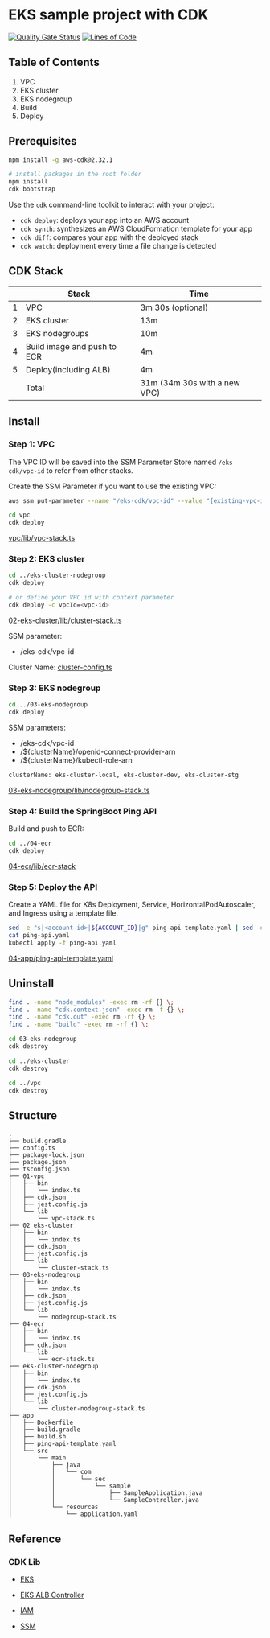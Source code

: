 # EKS sample project with CDK

[![Quality Gate Status](https://sonarcloud.io/api/project_badges/measure?project=ContainerOnAWS_eks-cdk&metric=alert_status)](https://sonarcloud.io/summary/new_code?id=ContainerOnAWS_eks-cdk) [![Lines of Code](https://sonarcloud.io/api/project_badges/measure?project=ContainerOnAWS_eks-cdk&metric=ncloc)](https://sonarcloud.io/summary/new_code?id=ContainerOnAWS_eks-cdk)

## Table of Contents

1. VPC
2. EKS cluster
3. EKS nodegroup
4. Build
5. Deploy

## Prerequisites

```bash
npm install -g aws-cdk@2.32.1

# install packages in the root folder
npm install
cdk bootstrap
```

Use the `cdk` command-line toolkit to interact with your project:

* `cdk deploy`: deploys your app into an AWS account
* `cdk synth`: synthesizes an AWS CloudFormation template for your app
* `cdk diff`: compares your app with the deployed stack
* `cdk watch`: deployment every time a file change is detected

## CDK Stack

|   | Stack                         | Time    |
|---|-------------------------------|---------|
| 1 | VPC                           | 3m 30s (optional) |
| 2 | EKS cluster                   | 13m     |
| 3 | EKS nodegroups                | 10m     |
| 4 | Build image and push to ECR   | 4m      |
| 5 | Deploy(including ALB)         | 4m      |
|   | Total                         | 31m (34m 30s with a new VPC)     |

## Install

### Step 1: VPC

The VPC ID will be saved into the SSM Parameter Store named `/eks-cdk/vpc-id` to refer from other stacks.

Create the SSM Parameter if you want to use the existing VPC:

```bash
aws ssm put-parameter --name "/eks-cdk/vpc-id" --value "{existing-vpc-id}" --type String 
```

```bash
cd vpc
cdk deploy
```

[vpc/lib/vpc-stack.ts](./vpc/lib/vpc-stack.ts)

### Step 2: EKS cluster

```bash
cd ../eks-cluster-nodegroup
cdk deploy 

# or define your VPC id with context parameter
cdk deploy -c vpcId=<vpc-id>
```

[02-eks-cluster/lib/cluster-stack.ts](./02-eks-cluster/lib/cluster-stack.ts)

SSM parameter:

* /eks-cdk/vpc-id

Cluster Name: [cluster-config.ts](./cluster-config.ts)

### Step 3: EKS nodegroup

```bash
cd ../03-eks-nodegroup
cdk deploy 
```

SSM parameters:

* /eks-cdk/vpc-id
* /${clusterName}/openid-connect-provider-arn
* /${clusterName}/kubectl-role-arn

```bash
clusterName: eks-cluster-local, eks-cluster-dev, eks-cluster-stg
```

[03-eks-nodegroup/lib/nodegroup-stack.ts](./03-eks-nodegroup/lib/nodegroup-stack.ts)

### Step 4: Build the SpringBoot Ping API

Build and push to ECR:

```bash
cd ../04-ecr
cdk deploy 
```

[04-ecr/lib/ecr-stack](./04-ecr/lib/ecr-stack)

### Step 5: Deploy the API

Create a YAML file for K8s Deployment, Service, HorizontalPodAutoscaler, and Ingress using a template file.

```bash
sed -e "s|<account-id>|${ACCOUNT_ID}|g" ping-api-template.yaml | sed -e "s|<region>|${REGION}|g" > ping-api.yaml
cat ping-api.yaml
kubectl apply -f ping-api.yaml
```

[04-app/ping-api-template.yaml](./04-app/ping-api-template.yaml)

## Uninstall

```bash
find . -name "node_modules" -exec rm -rf {} \;
find . -name "cdk.context.json" -exec rm -f {} \;
find . -name "cdk.out" -exec rm -rf {} \;
find . -name "build" -exec rm -rf {} \;

cd 03-eks-nodegroup
cdk destroy

cd ../eks-cluster
cdk destroy

cd ../vpc
cdk destroy
```

## Structure

```text
.
├── build.gradle
├── config.ts
├── package-lock.json
├── package.json
├── tsconfig.json
├── 01-vpc
│   ├── bin
│   │   └── index.ts
│   ├── cdk.json
│   ├── jest.config.js
│   └── lib
│       └── vpc-stack.ts
├── 02 eks-cluster
│   ├── bin
│   │   └── index.ts
│   ├── cdk.json
│   ├── jest.config.js
│   └── lib
│       └── cluster-stack.ts
├── 03-eks-nodegroup
│   ├── bin
│   │   └── index.ts
│   ├── cdk.json
│   ├── jest.config.js
│   └── lib
│       └── nodegroup-stack.ts
├── 04-ecr
│   ├── bin
│   │   └── index.ts
│   ├── cdk.json
│   └── lib
│       └── ecr-stack.ts
├── eks-cluster-nodegroup
│   ├── bin
│   │   └── index.ts
│   ├── cdk.json
│   ├── jest.config.js
│   └── lib
│       └── cluster-nodegroup-stack.ts
├── app
│   ├── Dockerfile
│   ├── build.gradle
│   ├── build.sh
│   ├── ping-api-template.yaml
│   └── src
│       └── main
│           ├── java
│           │   └── com
│           │       └── sec
│           │           └── sample
│           │               ├── SampleApplication.java
│           │               └── SampleController.java
│           └── resources
│               └── application.yaml
```

## Reference

### CDK Lib

* [EKS](https://docs.aws.amazon.com/cdk/api/v2/docs/aws-cdk-lib.aws_eks-readme.html)

* [EKS ALB Controller](https://docs.aws.amazon.com/cdk/api/v2/docs/aws-cdk-lib.aws_eks-readme.html#alb-controller)

* [IAM](https://docs.aws.amazon.com/cdk/api/v2/docs/aws-cdk-lib.aws_iam-readme.html)

* [SSM](https://docs.aws.amazon.com/cdk/api/v2/docs/aws-cdk-lib.aws_ssm-readme.html)
